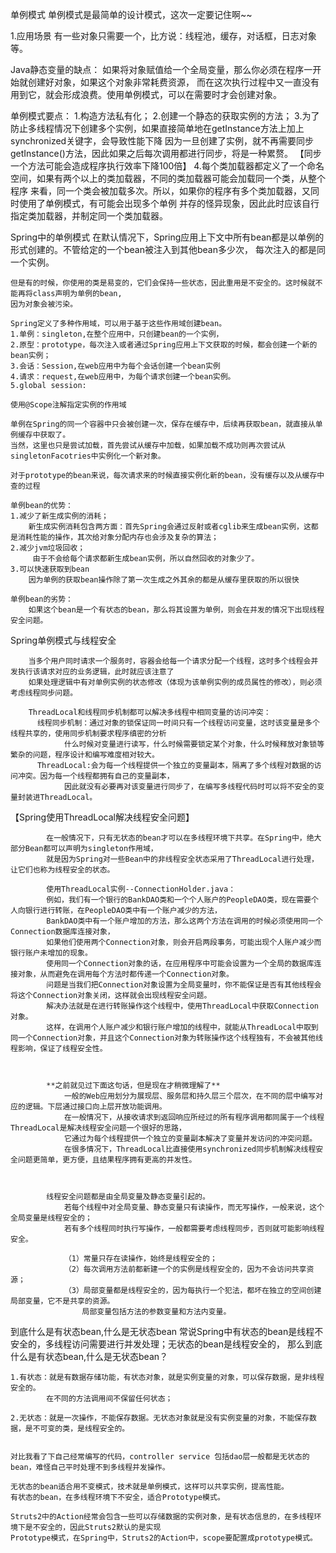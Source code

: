 单例模式
    单例模式是最简单的设计模式，这次一定要记住啊~~

  1.应用场景
    有一些对象只需要一个，比方说：线程池，缓存，对话框，日志对象等。

  Java静态变量的缺点：
    如果将对象赋值给一个全局变量，那么你必须在程序一开始就创建好对象，如果这个对象非常耗费资源，
    而在这次执行过程中又一直没有用到它，就会形成浪费。使用单例模式，可以在需要时才会创建对象。


  单例模式要点：
    1.构造方法私有化；
    2.创建一个静态的获取实例的方法；
    3.为了防止多线程情况下创建多个实例，如果直接简单地在getInstance方法上加上synchronized关键字，会导致性能下降
      因为一旦创建了实例，就不再需要同步getInstance()方法，因此如果之后每次调用都进行同步，将是一种累赘。
      【同步一个方法可能会造成程序执行效率下降100倍】
    4.每个类加载器都定义了一个命名空间，如果有两个以上的类加载器，不同的类加载器可能会加载同一个类，从整个程序
        来看，同一个类会被加载多次。所以，如果你的程序有多个类加载器，又同时使用了单例模式，有可能会出现多个单例
        并存的怪异现象，因此此时应该自行指定类加载器，并制定同一个类加载器。

  Spring中的单例模式
    在默认情况下，Spring应用上下文中所有bean都是以单例的形式创建的。不管给定的一个bean被注入到其他bean多少次，
    每次注入的都是同一个实例。

    但是有的时候，你使用的类是易变的，它们会保持一些状态，因此重用是不安全的。这时候就不能再将class声明为单例的bean,
    因为对象会被污染。

    Spring定义了多种作用域，可以用于基于这些作用域创建bean。
    1.单例：singleton,在整个应用中，只创建bean的一个实例，
    2.原型：prototype，每次注入或者通过Spring应用上下文获取的时候，都会创建一个新的bean实例；
    3.会话：Session,在web应用中为每个会话创建一个bean实例
    4.请求：request,在web应用中，为每个请求创建一个bean实例。
    5.global session:

    使用@Scope注解指定实例的作用域

    单例在Spring的同一个容器中只会被创建一次，保存在缓存中，后续再获取bean，就直接从单例缓存中获取了。
    当然，这里也只是尝试加载，首先尝试从缓存中加载，如果加载不成功则再次尝试从singletonFacotries中实例化一个新对象。

    对于prototype的bean来说，每次请求来的时候直接实例化新的bean，没有缓存以及从缓存中查的过程

    单例bean的优势：
    1.减少了新生成实例的消耗；
        新生成实例消耗包含两方面：首先Spring会通过反射或者cglib来生成bean实例，这都是消耗性能的操作，其次给对象分配内存也会涉及复杂的算法；
    2.减少jvm垃圾回收；
         由于不会给每个请求都新生成bean实例，所以自然回收的对象少了。
    3.可以快速获取到bean
        因为单例的获取bean操作除了第一次生成之外其余的都是从缓存里获取的所以很快

    单例bean的劣势：
        如果这个bean是一个有状态的bean，那么将其设置为单例，则会在并发的情况下出现线程安全问题。


  Spring单例模式与线程安全

        当多个用户同时请求一个服务时，容器会给每一个请求分配一个线程，这时多个线程会并发执行该请求对应的业务逻辑，此时就应该注意了
        如果处理逻辑中有对单例实例的状态修改（体现为该单例实例的成员属性的修改），则必须考虑线程同步问题。

        ThreadLocal和线程同步机制都可以解决多线程中相同变量的访问冲突：
          线程同步机制：通过对象的锁保证同一时间只有一个线程访问变量，这时该变量是多个线程共享的，使用同步机制要求程序缜密的分析
                什么时候对变量进行读写，什么时候需要锁定某个对象，什么时候释放对象锁等繁杂的问题，程序设计和编写难度相对较大。
          ThreadLocal:会为每一个线程提供一个独立的变量副本，隔离了多个线程对数据的访问冲突。因为每一个线程都拥有自己的变量副本，
                因此就没有必要再对该变量进行同步了，在编写多线程代码时可以将不安全的变量封装进ThreadLocal。


  【Spring使用ThreadLocal解决线程安全问题】

            在一般情况下，只有无状态的bean才可以在多线程环境下共享。在Spring中，绝大部分Bean都可以声明为singleton作用域，
            就是因为Spring对一些Bean中的非线程安全状态采用了ThreadLocal进行处理，让它们也称为线程安全的状态。

            使用ThreadLocal实例--ConnectionHolder.java：
            例如，我们有一个银行的BankDAO类和一个个人账户的PeopleDAO类，现在需要个人向银行进行转账，在PeopleDAO类中有一个账户减少的方法，
            BankDAO类中有一个账户增加的方法，那么这两个方法在调用的时候必须使用同一个Connection数据库连接对象，
            如果他们使用两个Connection对象，则会开启两段事务，可能出现个人账户减少而银行账户未增加的现象。
            使用同一个Connection对象的话，在应用程序中可能会设置为一个全局的数据库连接对象，从而避免在调用每个方法时都传递一个Connection对象。
            问题是当我们把Connection对象设置为全局变量时，你不能保证是否有其他线程会将这个Connection对象关闭，这样就会出现线程安全问题。
            解决办法就是在进行转账操作这个线程中，使用ThreadLocal中获取Connection对象。
            这样，在调用个人账户减少和银行账户增加的线程中，就能从ThreadLocal中取到同一个Connection对象，并且这个Connection对象为转账操作这个线程独有，不会被其他线程影响，保证了线程安全性。



            **之前就见过下面这句话，但是现在才稍微理解了**
                一般的Web应用划分为展现层、服务层和持久层三个层次，在不同的层中编写对应的逻辑。下层通过接口向上层开放功能调用。
                在一般情况下，从接收请求到返回响应所经过的所有程序调用都同属于一个线程ThreadLocal是解决线程安全问题一个很好的思路，
                它通过为每个线程提供一个独立的变量副本解决了变量并发访问的冲突问题。
                在很多情况下，ThreadLocal比直接使用synchronized同步机制解决线程安全问题更简单，更方便，且结果程序拥有更高的并发性。



            线程安全问题都是由全局变量及静态变量引起的。
                若每个线程中对全局变量、静态变量只有读操作，而无写操作，一般来说，这个全局变量是线程安全的；
                若有多个线程同时执行写操作，一般都需要考虑线程同步，否则就可能影响线程安全。

                （1）常量只存在读操作，始终是线程安全的；
                （2）每次调用方法前都新建一个的实例是线程安全的，因为不会访问共享资源；
                （3）局部变量都是线程安全的，因为每执行一个犯法，都坏在独立的空间创建局部变量，它不是共享的资源。
                    局部变量包括方法的参数变量和方法内变量。


到底什么是有状态bean,什么是无状态bean
    常说Spring中有状态的bean是线程不安全的，多线程访问需要进行并发处理；无状态的bean是线程安全的，
    那么到底什么是有状态bean,什么是无状态bean？

    1.有状态：就是有数据存储功能，有状态对象，就是实例变量的对象，可以保存数据，是非线程安全的。
            在不同的方法调用间不保留任何状态；

    2.无状态：就是一次操作，不能保存数据。无状态对象就是没有实例变量的对象，不能保存数据，是不可变的类，是线程安全的。


    对比我看了下自己经常编写的代码，controller service 包括dao层一般都是无状态的bean，难怪自己平时处理不到多线程并发操作。

    无状态的bean适合用不变模式，技术就是单例模式，这样可以共享实例，提高性能。
    有状态的bean，在多线程环境下不安全，适合Prototype模式。

    Struts2中的Action经常会包含一些可以存储数据的实例对象，是有状态信息的，在多线程环境下是不安全的，因此Struts2默认的是实现
    Prototype模式，在Spring中，Struts2的Action中，scope要配置成prototype模式。